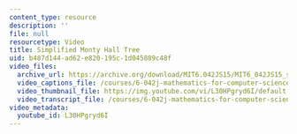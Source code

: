 ```yaml
---
content_type: resource
description: ''
file: null
resourcetype: Video
title: Simplified Monty Hall Tree
uid: b487d144-ad62-e820-195c-1d045889c48f
video_files:
  archive_url: https://archive.org/download/MIT6.042JS15/MIT6_042JS15_simplemonty_video_ipod.mp4
  video_captions_file: /courses/6-042j-mathematics-for-computer-science-spring-2015/7aeaf937c521546c9f22952880c0778c_L30HPgryd6I.vtt
  video_thumbnail_file: https://img.youtube.com/vi/L30HPgryd6I/default.jpg
  video_transcript_file: /courses/6-042j-mathematics-for-computer-science-spring-2015/cf335623df07f1eb2565a9596e94b620_L30HPgryd6I.pdf
video_metadata:
  youtube_id: L30HPgryd6I
---
```

